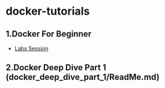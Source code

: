 # docker-tutorials

## 1.Docker For Beginner 
 - [Labs Session](docker_for_beginner/docker_for_beginners_hands_on_session_commands.md)
## 2.Docker Deep Dive Part 1 (docker_deep_dive_part_1/ReadMe.md)

